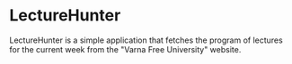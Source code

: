 # LectureHunter
LectureHunter is a simple application that fetches the program of lectures for the current week from the "Varna Free University" website.

